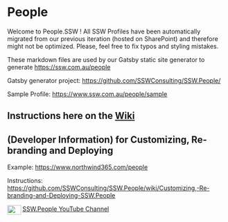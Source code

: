# People

Welcome to People.SSW !
All SSW Profiles have been automatically migrated from our previous iteration (hosted on SharePoint) and therefore might not be optimized. Please, feel free to fix typos and styling mistakes.

These markdown files are used by our Gatsby static site generator to generate https://ssw.com.au/people

Gatsby generator project: https://github.com/SSWConsulting/SSW.People/

Sample Profile: https://www.ssw.com.au/people/sample

## Instructions here on the [Wiki](https://github.com/SSWConsulting/SSW.People.Profiles/wiki) 

## (Developer Information) for Customizing, Re-branding and Deploying
Example: https://www.northwind365.com/people

Instructions: https://github.com/SSWConsulting/SSW.People/wiki/Customizing,-Re-branding-and-Deploying-SSW.People

<img align="left" width="32" height="22" src="https://raw.githubusercontent.com/SSWConsulting/SSW.People.Profiles/main/_docs/images/youtube_social_icon_red.png">

[SSW.People YouTube Channel](https://www.youtube.com/channel/UCrr5pDDM5Fnvgk4fCXfsX-A)
